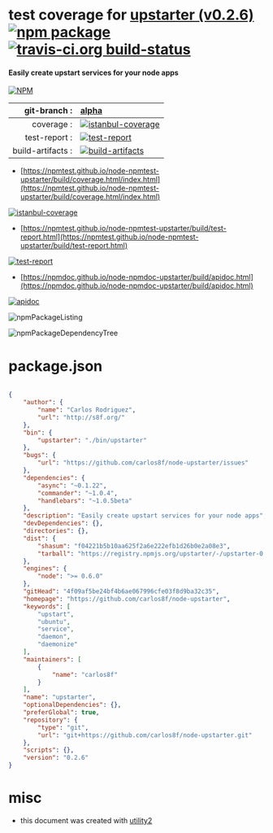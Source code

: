 # test coverage for  [upstarter (v0.2.6)](https://github.com/carlos8f/node-upstarter)  [![npm package](https://img.shields.io/npm/v/npmtest-upstarter.svg?style=flat-square)](https://www.npmjs.org/package/npmtest-upstarter) [![travis-ci.org build-status](https://api.travis-ci.org/npmtest/node-npmtest-upstarter.svg)](https://travis-ci.org/npmtest/node-npmtest-upstarter)
#### Easily create upstart services for your node apps

[![NPM](https://nodei.co/npm/upstarter.png?downloads=true&downloadRank=true&stars=true)](https://www.npmjs.com/package/upstarter)

| git-branch : | [alpha](https://github.com/npmtest/node-npmtest-upstarter/tree/alpha)|
|--:|:--|
| coverage : | [![istanbul-coverage](https://npmtest.github.io/node-npmtest-upstarter/build/coverage.badge.svg)](https://npmtest.github.io/node-npmtest-upstarter/build/coverage.html/index.html)|
| test-report : | [![test-report](https://npmtest.github.io/node-npmtest-upstarter/build/test-report.badge.svg)](https://npmtest.github.io/node-npmtest-upstarter/build/test-report.html)|
| build-artifacts : | [![build-artifacts](https://npmtest.github.io/node-npmtest-upstarter/glyphicons_144_folder_open.png)](https://github.com/npmtest/node-npmtest-upstarter/tree/gh-pages/build)|

- [https://npmtest.github.io/node-npmtest-upstarter/build/coverage.html/index.html](https://npmtest.github.io/node-npmtest-upstarter/build/coverage.html/index.html)

[![istanbul-coverage](https://npmtest.github.io/node-npmtest-upstarter/build/screenCapture.buildCi.browser.%252Ftmp%252Fbuild%252Fcoverage.lib.html.png)](https://npmtest.github.io/node-npmtest-upstarter/build/coverage.html/index.html)

- [https://npmtest.github.io/node-npmtest-upstarter/build/test-report.html](https://npmtest.github.io/node-npmtest-upstarter/build/test-report.html)

[![test-report](https://npmtest.github.io/node-npmtest-upstarter/build/screenCapture.buildCi.browser.%252Ftmp%252Fbuild%252Ftest-report.html.png)](https://npmtest.github.io/node-npmtest-upstarter/build/test-report.html)

- [https://npmdoc.github.io/node-npmdoc-upstarter/build/apidoc.html](https://npmdoc.github.io/node-npmdoc-upstarter/build/apidoc.html)

[![apidoc](https://npmdoc.github.io/node-npmdoc-upstarter/build/screenCapture.buildCi.browser.%252Ftmp%252Fbuild%252Fapidoc.html.png)](https://npmdoc.github.io/node-npmdoc-upstarter/build/apidoc.html)

![npmPackageListing](https://npmtest.github.io/node-npmtest-upstarter/build/screenCapture.npmPackageListing.svg)

![npmPackageDependencyTree](https://npmtest.github.io/node-npmtest-upstarter/build/screenCapture.npmPackageDependencyTree.svg)



# package.json

```json

{
    "author": {
        "name": "Carlos Rodriguez",
        "url": "http://s8f.org/"
    },
    "bin": {
        "upstarter": "./bin/upstarter"
    },
    "bugs": {
        "url": "https://github.com/carlos8f/node-upstarter/issues"
    },
    "dependencies": {
        "async": "~0.1.22",
        "commander": "~1.0.4",
        "handlebars": "~1.0.5beta"
    },
    "description": "Easily create upstart services for your node apps",
    "devDependencies": {},
    "directories": {},
    "dist": {
        "shasum": "f04221b5b10aa625f2a6e222efb1d26b0e2a08e3",
        "tarball": "https://registry.npmjs.org/upstarter/-/upstarter-0.2.6.tgz"
    },
    "engines": {
        "node": ">= 0.6.0"
    },
    "gitHead": "4f09af5be24bf4b6ae067996cfe03f8d9ba32c35",
    "homepage": "https://github.com/carlos8f/node-upstarter",
    "keywords": [
        "upstart",
        "ubuntu",
        "service",
        "daemon",
        "daemonize"
    ],
    "maintainers": [
        {
            "name": "carlos8f"
        }
    ],
    "name": "upstarter",
    "optionalDependencies": {},
    "preferGlobal": true,
    "repository": {
        "type": "git",
        "url": "git+https://github.com/carlos8f/node-upstarter.git"
    },
    "scripts": {},
    "version": "0.2.6"
}
```



# misc
- this document was created with [utility2](https://github.com/kaizhu256/node-utility2)
